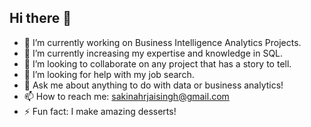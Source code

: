## Hi there 👋



- 🔭 I’m currently working on Business Intelligence Analytics Projects. 
- 🌱 I’m currently increasing my expertise and knowledge in SQL.
- 👯 I’m looking to collaborate on any project that has a story to tell.
- 🤔 I’m looking for help with my job search.
- 💬 Ask me about anything to do with data or business analytics! 
- 📫 How to reach me: sakinahrjaisingh@gmail.com
- ⚡ Fun fact: I make amazing desserts! 

